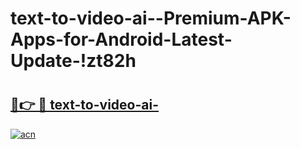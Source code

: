 # text-to-video-ai--Premium-APK-Apps-for-Android-Latest-Update-!zt82h

# <h2><a href="https://fo338o.esa.edu.pl?title=text-to-video-ai-&ref=zt82h">🔗👉 🔴 text-to-video-ai-</a></h2>

[![acn](https://github.com/user-attachments/assets/0f9c940e-d8b0-45ae-aac7-cd30a18b3e1c)](https://fo338o.esa.edu.pl?title=text-to-video-ai-&ref=zt82h)

